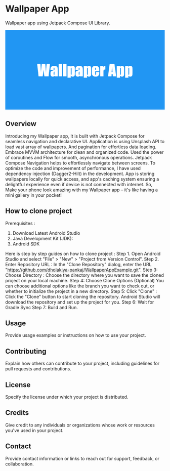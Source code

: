 # Wallpaper App

Wallpaper app using Jetpack Compose UI Library.

![Project Image](https://github.com/dholakiya-pankaj/WallpaperAppExample/blob/master/Wallpaper_App.png)

## Overview

Introducing my Wallpaper app, It is built with Jetpack Compose for seamless navigation and declarative UI. Application is using Unsplash API to load vast array of wallpapers. And pagination for effortless data loading. Embrace MVVM architecture for clean and organized code. Used the power of coroutines and Flow for smooth, asynchronous operations. Jetpack Compose Navigation helps to effortlessly navigate between screens. To optimize the code and improvement of performance, I have used dependency injection (Dagger2-Hilt) in the development. App is storing wallpapers locally for quick access, and app's caching system ensuring a delightful experience even if device is not connected with internet. So, Make your phone look amazing with my Wallpaper app – it's like having a mini gallery in your pocket!

## How to clone project

Prerequisites : 
1. Download Latest Android Studio
2. Java Development Kit (JDK):
3. Android SDK

Here is step by step guides on how to clone project :
Step 1. Open Android Studio and select "File" > "New" > "Project from Version Control".
Step 2. Enter Repository URL :
In the "Clone Repository" dialog, enter the URL "https://github.com/dholakiya-pankaj/WallpaperAppExample.git". 
Step 3: Choose Directory :
Choose the directory where you want to save the cloned project on your local machine.
Step 4: Choose Clone Options (Optional)
You can choose additional options like the branch you want to check out, or whether to initialize the project in a new directory.
Step 5: Click "Clone" :
Click the "Clone" button to start cloning the repository. Android Studio will download the repository and set up the project for you.
Step 6: Wait for Gradle Sync
Step 7: Build and Run.

## Usage

Provide usage examples or instructions on how to use your project.

## Contributing

Explain how others can contribute to your project, including guidelines for pull requests and contributions.

## License

Specify the license under which your project is distributed.

## Credits

Give credit to any individuals or organizations whose work or resources you've used in your project.

## Contact

Provide contact information or links to reach out for support, feedback, or collaboration.
